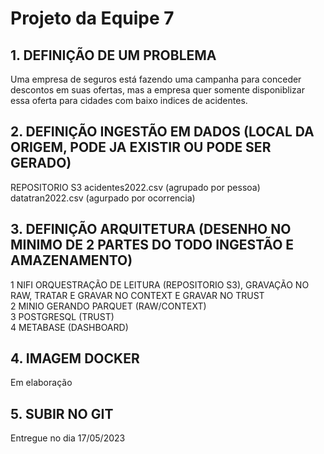 # Projeto da Equipe 7
## 1. DEFINIÇÃO DE UM PROBLEMA
Uma empresa de seguros está fazendo uma campanha para conceder descontos em suas ofertas, mas a empresa quer somente disponiblizar essa oferta para cidades com baixo indices de acidentes.
## 2. DEFINIÇÃO INGESTÃO EM DADOS (LOCAL DA ORIGEM, PODE JA EXISTIR OU PODE SER GERADO)	
REPOSITORIO S3
acidentes2022.csv (agrupado por pessoa)
datatran2022.csv (agurpado por ocorrencia)
## 3. DEFINIÇÃO ARQUITETURA (DESENHO NO MINIMO DE 2 PARTES DO TODO INGESTÃO E AMAZENAMENTO)
1 NIFI ORQUESTRAÇÃO DE LEITURA (REPOSITORIO S3), GRAVAÇÃO NO RAW, TRATAR E GRAVAR NO CONTEXT E GRAVAR NO TRUST </br>
2 MINIO GERANDO PARQUET (RAW/CONTEXT) </br>
3 POSTGRESQL (TRUST) </br>
4 METABASE (DASHBOARD)
## 4. IMAGEM DOCKER
Em elaboração
## 5. SUBIR NO GIT
Entregue no dia 17/05/2023
